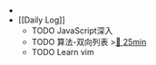 -
- [[Daily Log]]
	- TODO JavaScript深入
	- TODO 算法-双向列表 >[🍅 25min](#agenda-pomo://?t=f-1684749992967-1500)
	- TODO Learn vim
